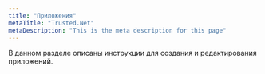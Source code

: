```yaml
---
title: "Приложения"
metaTitle: "Trusted.Net"
metaDescription: "This is the meta description for this page"
---
```


В данном разделе описаны инструкции для создания и редактирования приложений.